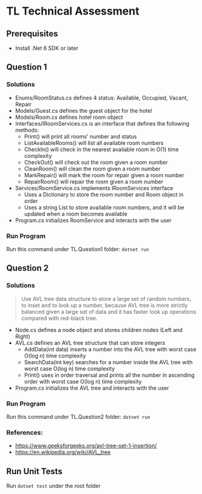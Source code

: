 # TL Technical Assessment

## Prerequisites
- Install .Net 6 SDK or later

## Question 1
### Solutions
- Enums/RoomStatus.cs defines 4 status: Available, Occupied, Vacant, Repair
- Models/Guest.cs defines the guest object for the hotel
- Models/Room.cs defines hotel room object
- Interfaces/IRoomServices.cs is an interface that defines the following methods:
  - Print() will print all rooms' number and status
  - ListAvailableRooms() will list all available room numbers
  - CheckIn() will check in the nearest available room in O(1) time complexity
  - CheckOut() will check out the room given a room number
  - CleanRoom() will clean the room given a room number
  - MarkRepair() will mark the room for repair given a room number
  - RepairRoom() will repair the room given a room number
- Services/RoomService.cs implements IRoomServices interface
  - Uses a Dictionary to store the room number and Room object in order 
  - Uses a string List to store available room numbers, and it will be updated when a room becomes available
- Program.cs initializes RoomService and interacts with the user
### Run Program
Run this command under TL.Question1 folder:
`dotnet run`

## Question 2
### Solutions
> Use AVL tree data structure to store a large set of random numbers, to inset and to look up a number, because AVL tree is more strictly balanced given a large set of data and it has faster look up operations compared with red-black tree.
- Node.cs defines a node object and stores children nodes (Left and Right)
- AVL.cs defines an AVL tree structure that can store integers
  - AddData(int data) inserts a number into the AVL tree with worst case O(log n) time complexity
  - SearchData(int key) searches for a number inside the AVL tree with worst case O(log n) time complexity
  - Print() uses in order traversal and prints all the number in ascending order with worst case O(log n) time complexity
- Program.cs initializes the AVL tree and interacts with the user
### Run Program
Run this command under TL.Question2 folder:
`dotnet run`
### References:
- https://www.geeksforgeeks.org/avl-tree-set-1-insertion/
- https://en.wikipedia.org/wiki/AVL_tree

## Run Unit Tests
Run `dotnet test` under the root folder